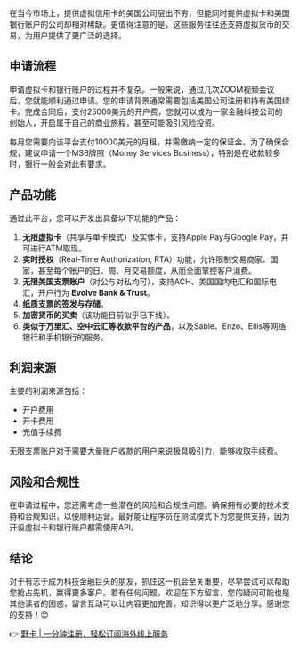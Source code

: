 在当今市场上，提供虚拟信用卡的美国公司层出不穷，但能同时提供虚拟卡和美国银行账户的公司却相对稀缺。更值得注意的是，这些服务往往还支持虚拟货币的交易，为用户提供了更广泛的选择。

## **申请流程**

申请虚拟卡和银行账户的过程并不复杂。一般来说，通过几次ZOOM视频会议后，您就能顺利通过申请。您的申请背景通常需要包括美国公司注册和持有美国绿卡。完成合同后，支付25000美元的开户费，您就可以成为一家金融科技公司的创始人，开启属于自己的商业旅程，甚至可能吸引风险投资。

每月您需要向该平台支付10000美元的月租，并需缴纳一定的保证金。为了确保合规，建议申请一个MSB牌照（Money Services Business），特别是在收款较多时，银行一般会对此有要求。

## **产品功能**

通过此平台，您可以开发出具备以下功能的产品：

1. **无限虚拟卡**（共享与单卡模式）及实体卡，支持Apple Pay与Google Pay，并可进行ATM取现。
2. **实时授权**（Real-Time Authorization, RTA）功能，允许限制交易商家、国家，甚至每个账户的日、周、月交易额度，从而全面掌控客户消费。
3. **无限美国支票账户**（对公与对私均可），支持ACH、美国国内电汇和国际电汇，开户行为 **Evolve Bank & Trust**。
4. **纸质支票的签发与存储**。
5. **加密货币的买卖**（该功能目前似乎已下线）。
6. **类似于万里汇、空中云汇等收款平台的产品**，以及Sable、Enzo、Ellis等网络银行和手机银行的服务。

## **利润来源**

主要的利润来源包括：
- 开户费用
- 开卡费用
- 充值手续费

无限支票账户对于需要大量账户收款的用户来说极具吸引力，能够收取手续费。

## **风险和合规性**

在申请过程中，您还需考虑一些潜在的风险和合规性问题。确保拥有必要的技术支持和合规知识，以便顺利运营。最好能让程序员在测试模式下为您提供支持，因为开设虚拟卡和银行账户都需使用API。

## **结论**

对于有志于成为科技金融巨头的朋友，抓住这一机会至关重要，尽早尝试可以帮助您抢占先机，赢得更多客户。若有任何问题，欢迎在下方留言，您的疑问可能也是其他读者的困惑，留言互动可以让内容更加完善，知识得以更广泛地分享。感谢您的支持！😊

👉 [野卡 | 一分钟注册，轻松订阅海外线上服务](https://bit.ly/bewildcard)